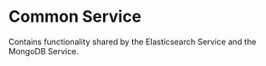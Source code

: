 # Common Service
Contains functionality shared by the Elasticsearch Service and the MongoDB Service.
